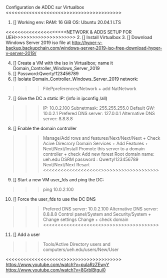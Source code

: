 Configuration de ADDC sur Virtualbox
<<<<<<<<<<<<<<<<<<<<<WORKING ENVIRONEMENT>>>>>>>>>>>>>>>>>>>>>
1.  [] Working env:
RAM: 16 GiB
OS: Ubuntu 20.04.1 LTS

<<<<<<<<<<<<<<<<<<<<<NETWORK & ADDS SETUP FOR UEH>>>>>>>>>>>>>>>>>>>>>
2.  [] Install Virtualbox
3.  [] Download Windows Server 2019 iso file at http://hyper-v-backup.backupchain.com/windows-server-2019-iso-free-download-hyper-v-server-2019/

4.  [] Create a VM with the iso in Virtualbox; name it Domain_Controller_Windows_Server_2019
5.  [] Password:Qwerty!123456789
6.  [] Isolate Domain_Controller_Windows_Server_2019 network:
>>> FilePpreferences/Network + add NatNetwork
7.  [] Give the DC a static IP: (info in ipconfig /all)
>>> IP: 10.0.2.100
>>> Subnetmask: 255.255.255.0
>>> Default GW: 10.0.2.1
>>> Prefered DNS server: 127.0.0.1
>>> Alternative DNS server: 8.8.8.8
8.  [] Enable the domain controller
>>> Manage/Add rows and features/Next/Next/Next + Check Acive Direcrory Domain Services + Add Features + Next/Next/Install
>>> Promote this server to a domain controller + check Add new forest
>>> Root domain name: ueh.edu
>>> DSRM password : Qwerty!123456789
>>> Next/Next/Next
>>> Resart
<<<<<<<<<<<<<<<<<<<<<SET UP USER VM>>>>>>>>>>>>>>>>>>>>>
9.  [] Start a new VM user_fds and ping the DC:
>>> ping 10.0.2.100
10. [] Force the  user_fds to use the DC DNS
>>> Prefered DNS server: 10.0.2.100
>>> Alternative DNS server: 8.8.8.8
>>> Control panel/System and Security/System + Change settings
>>> Change + check domain
<<<<<<<<<<<<<<<<<<<<<ADD A USER IN THE DOMAIN>>>>>>>>>>>>>>>>>>>>>
11. [] Add a user
>>> Tools/Active Directory users and computers/ueh.edu/users/New/User

<<<<<<<<<<<<<<<<<<<<<SOURCES>>>>>>>>>>>>>>>>>>>>>
https://www.youtube.com/watch?v=puIaRzZEwyY
https://www.youtube.com/watch?v=8GrblBtgul0
